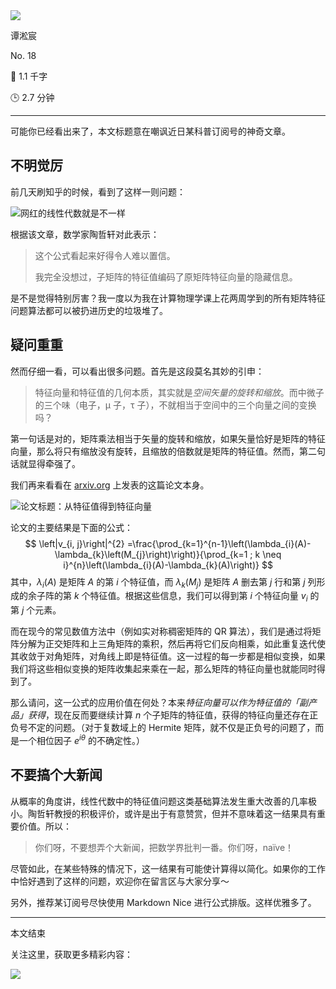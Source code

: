 <section id="frontmatter">
<section id="frontmatter-left">
<img id="avatar" src="https://tva1.sinaimg.cn/large/006y8mN6gy1g73qxb4k8xj30dw0dwgmu.jpg">
<p id="name">谭淞宸</p>
</section>
<section id="frontmatter-right">
<p id="number">No. 18</p>
<p id="word-count">📝 1.1 千字</p>
<p id="time-estimation">🕒 2.7 分钟</p>
</section>
</section>

---

可能你已经看出来了，本文标题意在嘲讽近日某科普订阅号的神奇文章。

## 不明觉厉

前几天刷知乎的时候，看到了这样一则问题：

![网红的线性代数就是不一样](http://img.candobear.com/2019-11-17-230052.png)

根据该文章，数学家陶哲轩对此表示：

> 这个公式看起来好得令人难以置信。
>
> 我完全没想过，子矩阵的特征值编码了原矩阵特征向量的隐藏信息。

是不是觉得特别厉害？我一度以为我在计算物理学课上花两周学到的所有矩阵特征问题算法都可以被扔进历史的垃圾堆了。

## 疑问重重

然而仔细一看，可以看出很多问题。首先是这段莫名其妙的引申：

> 特征向量和特征值的几何本质，其实就是*空间矢量的旋转和缩放*。而中微子的三个味（电子，μ 子，τ 子），不就相当于空间中的三个向量之间的变换吗？

第一句话是对的，矩阵乘法相当于矢量的旋转和缩放，如果矢量恰好是矩阵的特征向量，那么将只有缩放没有旋转，且缩放的倍数就是矩阵的特征值。然而，第二句话就显得牵强了。

我们再来看看在 [arxiv.org](一个在公有区域发表论文的平台。) 上发表的这篇论文本身。

![论文标题：从特征值得到特征向量](http://img.candobear.com/2019-11-17-233157.png)

论文的主要结果是下面的公式：
$$
\left|v_{i, j}\right|^{2} =\frac{\prod_{k=1}^{n-1}\left(\lambda_{i}(A)-\lambda_{k}\left(M_{j}\right)\right)}{\prod_{k=1 ; k \neq i}^{n}\left(\lambda_{i}(A)-\lambda_{k}(A)\right)}
$$
其中，$\lambda_i(A)$ 是矩阵 $A$ 的第 $i$ 个特征值，而 $\lambda_k(M_j)$ 是矩阵 $A$ 删去第 $j$ 行和第 $j$ 列形成的余子阵的第 $k$ 个特征值。根据这些信息，我们可以得到第 $i$ 个特征向量 $v_i$ 的第 $j$ 个元素。

而在现今的常见数值方法中（例如实对称稠密矩阵的 QR 算法），我们是通过将矩阵分解为正交矩阵和上三角矩阵的乘积，然后再将它们反向相乘，如此重复迭代使其收敛于对角矩阵，对角线上即是特征值。这一过程的每一步都是相似变换，如果我们将这些相似变换的矩阵收集起来乘在一起，那么矩阵的特征向量也就能同时得到了。

那么请问，这一公式的应用价值在何处？本来*特征向量可以作为特征值的「副产品」获得*，现在反而要继续计算 $n$ 个子矩阵的特征值，获得的特征向量还存在正负号不定的问题。（对于复数域上的 Hermite 矩阵，就不仅是正负号的问题了，而是一个相位因子 $e^{i\theta}$ 的不确定性。）

## 不要搞个大新闻

从概率的角度讲，线性代数中的特征值问题这类基础算法发生重大改善的几率极小。陶哲轩教授的积极评价，或许是出于有意赞赏，但并不意味着这一结果具有重要价值。所以：

> 你们呀，不要想弄个大新闻，把数学界批判一番。你们呀，naïve！

尽管如此，在某些特殊的情况下，这一结果有可能使计算得以简化。如果你的工作中恰好遇到了这样的问题，欢迎你在留言区与大家分享～



另外，推荐某订阅号尽快使用 Markdown Nice 进行公式排版。这样优雅多了。

---

<section id="backmatter">
<p id="end">本文结束</p>
<p id="more">关注这里，获取更多精彩内容：</p>
<img src="https://tva1.sinaimg.cn/large/006y8mN6ly1g77q459r7nj30u00u0tae.jpg">
</section>